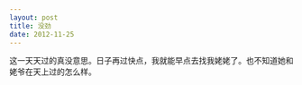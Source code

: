 ```yaml
---
layout: post
title: 没劲
date: 2012-11-25
---
```


<p>这一天天过的真没意思。日子再过快点，我就能早点去找我姥姥了。也不知道她和姥爷在天上过的怎么样。</p>

